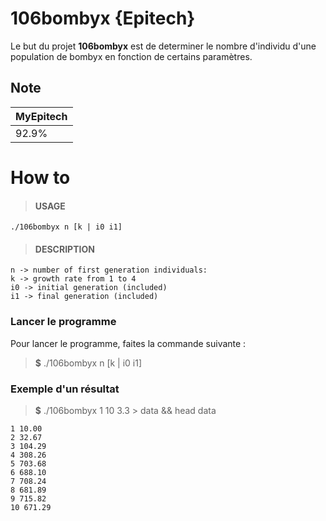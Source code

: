 # 106bombyx {Epitech}

Le but du projet **106bombyx** est de determiner le nombre d'individu d'une population de bombyx en fonction de certains paramètres.

## Note

| MyEpitech |
|--|
| 92.9% |

# How to
> #### USAGE
	./106bombyx n [k | i0 i1]
> #### DESCRIPTION
	n -> number of first generation individuals:
    k -> growth rate from 1 to 4
    i0 -> initial generation (included)
    i1 -> final generation (included)

### Lancer le programme

Pour lancer le programme, faites la commande suivante :
> **$** ./106bombyx n [k | i0 i1]

### Exemple d'un résultat

> **$**  ./106bombyx 1 10 3.3 > data && head data
```
1 10.00
2 32.67
3 104.29
4 308.26
5 703.68
6 688.10
7 708.24
8 681.89
9 715.82
10 671.29
```